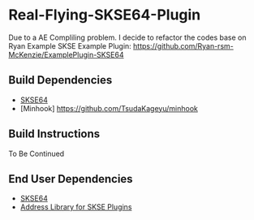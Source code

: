 # Real-Flying-SKSE64-Plugin

Due to a AE Compliling problem. I decide to refactor the codes base on Ryan Example SKSE Example Plugin: https://github.com/Ryan-rsm-McKenzie/ExamplePlugin-SKSE64

## Build Dependencies
* [SKSE64](https://skse.silverlock.org)
* [Minhook] https://github.com/TsudaKageyu/minhook

## Build Instructions
To Be Continued

## End User Dependencies
* [SKSE64](https://skse.silverlock.org/)
* [Address Library for SKSE Plugins](https://www.nexusmods.com/skyrimspecialedition/mods/32444)
